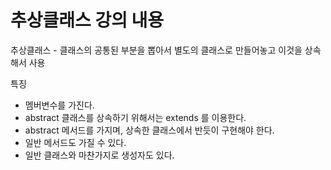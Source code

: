 # 추상클래스 강의 내용 

추상클래스 - 클래스의 공통된 부분을 뽑아서 별도의 클래스로 만들어놓고 이것을 상속해서 사용 

특징
- 멤버변수를 가진다.
- abstract 클래스를 상속하기 위해서는 extends 를 이용한다.
- abstract 메서드를 가지며, 상속한 클래스에서 반듯이 구현해야 한다.
- 일반 메서드도 가질 수 있다.
- 일반 클래스와 마찬가지로 생성자도 있다.